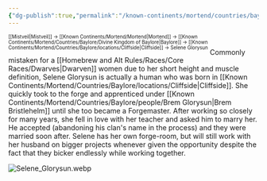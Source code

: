 ```yaml
---
{"dg-publish":true,"permalink":"/known-continents/mortend/countries/baylore/people/selene-glorysun/"}
---
```


<sup><sup>[[Mistveil\|Mistveil]] → [[Known Continents/Mortend/Mortend\|Mortend]] → [[Known Continents/Mortend/Countries/Baylore/Divine Kingdom of Baylore\|Baylore]] → [[Known Continents/Mortend/Countries/Baylore/locations/Cliffside\|Cliffside]] → Selene Glorysun</sup></sup>
Commonly mistaken for a [[Homebrew and Alt Rules/Races/Core Races/Dwarves\|Dwarven]] women due to her short height and muscle definition, Selene Glorysun is actually a human who was born in [[Known Continents/Mortend/Countries/Baylore/locations/Cliffside\|Cliffside]]. She quickly took to the forge and apprenticed under [[Known Continents/Mortend/Countries/Baylore/people/Brem Glorysun\|Brem Bristlehelm]] until she too became a Forgemaster. After working so closely for many years, she fell in love with her teacher and asked him to marry her. He accepted (abandoning his clan's name in the process) and they were married soon after. Selene has her own forge-room, but will still work with her husband on bigger projects whenever given the opportunity despite the fact that they bicker endlessly while working together. 

![Selene_Glorysun.webp](/img/user/Attachments/Selene_Glorysun.webp)